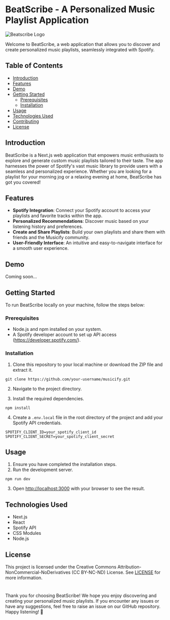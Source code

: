 

# BeatScribe - A Personalized Music Playlist Application

![Beatscribe Logo](./public/logo.png)

Welcome to BeatScribe, a web application that allows you to discover and create personalized music playlists, seamlessly integrated with Spotify.

## Table of Contents

- [Introduction](#introduction)
- [Features](#features)
- [Demo](#demo)
- [Getting Started](#getting-started)
  - [Prerequisites](#prerequisites)
  - [Installation](#installation)
- [Usage](#usage)
- [Technologies Used](#technologies-used)
- [Contributing](#contributing)
- [License](#license)

## Introduction

BeatScribe is a Next.js web application that empowers music enthusiasts to explore and generate custom music playlists tailored to their taste. The app harnesses the power of Spotify's vast music library to provide users with a seamless and personalized experience. Whether you are looking for a playlist for your morning jog or a relaxing evening at home, BeatScribe has got you covered!

## Features

- **Spotify Integration**: Connect your Spotify account to access your playlists and favorite tracks within the app.
- **Personalized Recommendations**: Discover music based on your listening history and preferences.
- **Create and Share Playlists**: Build your own playlists and share them with friends and the Musicify community.
- **User-Friendly Interface**: An intuitive and easy-to-navigate interface for a smooth user experience.

## Demo

Coming soon...

## Getting Started

To run BeatScribe locally on your machine, follow the steps below:

### Prerequisites

- Node.js and npm installed on your system.
- A Spotify developer account to set up API access (https://developer.spotify.com/).

### Installation

1. Clone this repository to your local machine or download the ZIP file and extract it.
```
git clone https://github.com/your-username/musicify.git
```

2. Navigate to the project directory.


3. Install the required dependencies.

```
npm install
```

4. Create a `.env.local` file in the root directory of the project and add your Spotify API credentials.

```env
SPOTIFY_CLIENT_ID=your_spotify_client_id
SPOTIFY_CLIENT_SECRET=your_spotify_client_secret
```
## Usage
1. Ensure you have completed the installation steps.
2. Run the development server.
```
npm run dev
```
3. Open [http://localhost:3000](http://localhost:3000) with your browser to see the result.

## Technologies Used
- Next.js
- React
- Spotify API
- CSS Modules
- Node.js

## License
This project is licensed under the Creative Commons Attribution-NonCommercial-NoDerivatives (CC BY-NC-ND) License. See [LICENSE](./LICENSE) for more information.

#
Thank you for choosing BeatScribe! We hope you enjoy discovering and creating your personalized music playlists. If you encounter any issues or have any suggestions, feel free to raise an issue on our GitHub repository. Happy listening! 🎵